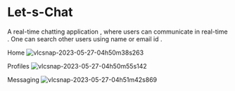 # Let-s-Chat
A real-time chatting application , where users can communicate in real-time . One can search other users using name or email id .

Home
![vlcsnap-2023-05-27-04h50m38s263](https://github.com/Arkaseus/Let-s-Chat/assets/88939471/51fae1d5-1cd3-4f82-a223-a0a82b0ecb26)

Profiles
![vlcsnap-2023-05-27-04h50m55s142](https://github.com/Arkaseus/Let-s-Chat/assets/88939471/8b8ef485-973c-4a06-99f4-bb3e1a6d05d5)

Messaging
![vlcsnap-2023-05-27-04h51m42s869](https://github.com/Arkaseus/Let-s-Chat/assets/88939471/ba235287-7747-4de8-a83d-ef581d4c4756)
